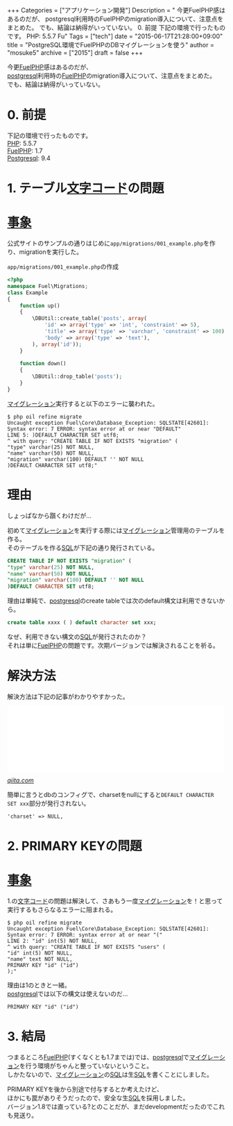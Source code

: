 +++
Categories = ["アプリケーション開発"]
Description = " 今更FuelPHP感はあるのだが、 postgresql利用時のFuelPHPのmigration導入について、注意点をまとめた。 でも、結論は納得がいっていない。  0. 前提  下記の環境で行ったものです。 PHP: 5.5.7 Fu"
Tags = ["tech"]
date = "2015-06-17T21:28:00+09:00"
title = "PostgreSQL環境でFuelPHPのDBマイグレーションを使う"
author = "mosuke5"
archive = ["2015"]
draft = false
+++

<body>
<p>今更<a class="keyword" href="http://d.hatena.ne.jp/keyword/FuelPHP">FuelPHP</a>感はあるのだが、<br>
<a class="keyword" href="http://d.hatena.ne.jp/keyword/postgresql">postgresql</a>利用時の<a class="keyword" href="http://d.hatena.ne.jp/keyword/FuelPHP">FuelPHP</a>のmigration導入について、注意点をまとめた。<br>
でも、結論は納得がいっていない。</p>

<h1>0. 前提</h1>

<p>下記の環境で行ったものです。<br>
<a class="keyword" href="http://d.hatena.ne.jp/keyword/PHP">PHP</a>: 5.5.7<br>
<a class="keyword" href="http://d.hatena.ne.jp/keyword/FuelPHP">FuelPHP</a>: 1.7<br>
<a class="keyword" href="http://d.hatena.ne.jp/keyword/Postgresql">Postgresql</a>: 9.4</p>

<h1>1. テーブル<a class="keyword" href="http://d.hatena.ne.jp/keyword/%CA%B8%BB%FA%A5%B3%A1%BC%A5%C9">文字コード</a>の問題</h1>

<h1><a class="keyword" href="http://d.hatena.ne.jp/keyword/%BB%F6%BE%DD">事象</a></h1>

<p>公式サイトのサンプルの通りはじめに<code>app/migrations/001_example.php</code>を作り、migrationを実行した。</p>

<p><code>app/migrations/001_example.php</code>の作成</p>

```php
<?php
namespace Fuel\Migrations;
class Example
{
    function up()
    {
        \DBUtil::create_table('posts', array(
            'id' => array('type' => 'int', 'constraint' => 5),
            'title' => array('type' => 'varchar', 'constraint' => 100),
            'body' => array('type' => 'text'),
        ), array('id'));
    }
    
    function down()
    {
        \DBUtil::drop_table('posts');
    }
}
```


<p><a class="keyword" href="http://d.hatena.ne.jp/keyword/%A5%DE%A5%A4%A5%B0%A5%EC%A1%BC%A5%B7%A5%E7%A5%F3">マイグレーション</a>実行すると以下のエラーに襲われた。</p>

```text
$ php oil refine migrate
Uncaught exception Fuel\Core\Database_Exception: SQLSTATE[42601]: Syntax error: 7 ERROR: syntax error at or near "DEFAULT"
LINE 5: )DEFAULT CHARACTER SET utf8;
^ with query: "CREATE TABLE IF NOT EXISTS "migration" (
"type" varchar(25) NOT NULL,
"name" varchar(50) NOT NULL,
"migration" varchar(100) DEFAULT '' NOT NULL
)DEFAULT CHARACTER SET utf8;" 
```


<h1>理由</h1>

<p>しょっぱなから躓くわけだが…</p>

<p>初めて<a class="keyword" href="http://d.hatena.ne.jp/keyword/%A5%DE%A5%A4%A5%B0%A5%EC%A1%BC%A5%B7%A5%E7%A5%F3">マイグレーション</a>を実行する際には<a class="keyword" href="http://d.hatena.ne.jp/keyword/%A5%DE%A5%A4%A5%B0%A5%EC%A1%BC%A5%B7%A5%E7%A5%F3">マイグレーション</a>管理用のテーブルを作る。<br>
そのテーブルを作る<a class="keyword" href="http://d.hatena.ne.jp/keyword/SQL">SQL</a>が下記の通り発行されている。</p>

```sql
CREATE TABLE IF NOT EXISTS "migration" (
"type" varchar(25) NOT NULL,
"name" varchar(50) NOT NULL,
"migration" varchar(100) DEFAULT '' NOT NULL
)DEFAULT CHARACTER SET utf8;
```


<p>理由は単純で、<a class="keyword" href="http://d.hatena.ne.jp/keyword/postgresql">postgresql</a>のcreate tableでは次のdefault構文は利用できないから。</p>

```sql
create table xxxx ( ) default character set xxx;
```


<p>なぜ、利用できない構文の<a class="keyword" href="http://d.hatena.ne.jp/keyword/SQL">SQL</a>が発行されたのか？<br>
それは単に<a class="keyword" href="http://d.hatena.ne.jp/keyword/FuelPHP">FuelPHP</a>の問題です。次期バージョンでは解決されることを祈る。</p>

<h1>解決方法</h1>

<p>解決方法は下記の記事がわかりやすかった。
<iframe src="//hatenablog-parts.com/embed?url=http%3A%2F%2Fqiita.com%2Fhirobow%2Fitems%2F8c2c379b33f0040480b7" title="FuelPHP で PDOによるPostgreSQL接続の罠 - Qiita" class="embed-card embed-webcard" scrolling="no" frameborder="0" style="display: block; width: 100%; height: 155px; max-width: 500px; margin: 10px 0px;"><a href="http://qiita.com/hirobow/items/8c2c379b33f0040480b7">FuelPHP で PDOによるPostgreSQL接続の罠 - Qiita</a></iframe><cite class="hatena-citation"><a href="http://qiita.com/hirobow/items/8c2c379b33f0040480b7">qiita.com</a></cite></p>

<p>簡単に言うとdbのコンフィグで、charsetをnullにすると<code>DEFAULT CHARACTER SET xxx</code>部分が発行されない。</p>

```text
'charset' => NULL, 
```


<h1>2. PRIMARY KEYの問題</h1>

<h1><a class="keyword" href="http://d.hatena.ne.jp/keyword/%BB%F6%BE%DD">事象</a></h1>

<p>1.の<a class="keyword" href="http://d.hatena.ne.jp/keyword/%CA%B8%BB%FA%A5%B3%A1%BC%A5%C9">文字コード</a>の問題は解決して、さあもう一度<a class="keyword" href="http://d.hatena.ne.jp/keyword/%A5%DE%A5%A4%A5%B0%A5%EC%A1%BC%A5%B7%A5%E7%A5%F3">マイグレーション</a>を！と思って実行するもさらなるエラーに阻まれる。</p>

```text
$ php oil refine migrate
Uncaught exception Fuel\Core\Database_Exception: SQLSTATE[42601]: Syntax error: 7 ERROR: syntax error at or near "("
LINE 2: "id" int(5) NOT NULL,
^ with query: "CREATE TABLE IF NOT EXISTS "users" (
"id" int(5) NOT NULL,
"name" text NOT NULL,
PRIMARY KEY "id" ("id")
);" 
```


<p>理由は1のときと一緒。<br>
<a class="keyword" href="http://d.hatena.ne.jp/keyword/postgresql">postgresql</a>では以下の構文は使えないのだ…</p>

```text
PRIMARY KEY "id" ("id") 
```


<h1>3. 結局</h1>

<p>つまるところ<a class="keyword" href="http://d.hatena.ne.jp/keyword/FuelPHP">FuelPHP</a>(すくなくとも1.7までは)では、<a class="keyword" href="http://d.hatena.ne.jp/keyword/postgresql">postgresql</a>で<a class="keyword" href="http://d.hatena.ne.jp/keyword/%A5%DE%A5%A4%A5%B0%A5%EC%A1%BC%A5%B7%A5%E7%A5%F3">マイグレーション</a>を行う環境がちゃんと整っていないということ。<br>
しかたないので、<a class="keyword" href="http://d.hatena.ne.jp/keyword/%A5%DE%A5%A4%A5%B0%A5%EC%A1%BC%A5%B7%A5%E7%A5%F3">マイグレーション</a>の<a class="keyword" href="http://d.hatena.ne.jp/keyword/SQL">SQL</a>は生<a class="keyword" href="http://d.hatena.ne.jp/keyword/SQL">SQL</a>を書くことにしました。</p>

<p>PRIMARY KEYを後から別途で付与するとか考えたけど、<br>
ほかにも罠がありそうだったので、安全な生<a class="keyword" href="http://d.hatena.ne.jp/keyword/SQL">SQL</a>を採用しました。<br>
バージョン1.8では直っている?とのことだが、まだdevelopmentだったのでこれも見送り。</p>

</body>
